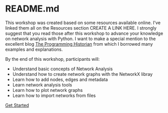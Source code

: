 # README.md

This workshop was created based on some resources available online. I've linked them all on the Resources section CREATE A LINK HERE. I strongly suggest that you read those after this workshop to advance your knowledge on network analysis with Python. I want to make a special mention to the excellent blog [The Programming Historian](https://programminghistorian.org/en/lessons/exploring-and-analyzing-network-data-with-python) from which I borrowed many examples and explanations. 

By the end of this workshop, participants will:

- Understand basic concepts of Network Analysis
- Understand how to create network graphs with the NetworkX libray
- Learn how to add nodes, edges and metadata
- Learn network analysis tools
- Learn how to plot network graphs
- Learn how to import networks from files

[Get Started](1_intro.md)
